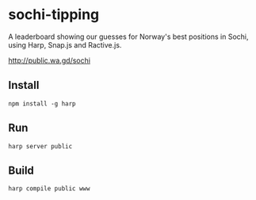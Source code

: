 # sochi-tipping

A leaderboard showing our guesses for Norway's best positions in Sochi, using Harp, Snap.js and Ractive.js.

http://public.wa.gd/sochi


## Install

    npm install -g harp
    
## Run

    harp server public
    
## Build

    harp compile public www
